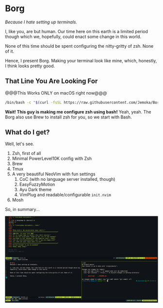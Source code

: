 # Borg
*Because I hate setting up terminals.*

I, like you, are but human. Our time here on this earth is a limited period though which we, hopefully, could enact some change in this world.

None of this time should be spent configuring the nitty-gritty of zsh. None of it.

Hence, I present Borg. Making your terminal look like mine, which, honestly, I think looks pretty good.

## That Line You Are Looking For
@@@This Works ONLY on macOS right now@@@
```bash
/bin/bash -c "$(curl -fsSL https://raw.githubusercontent.com/Jemoka/Borg/master/borg.sh)"
```
**Wait! This guy is making me configure zsh using bash!** Yeah, yeah. The Borg also use Brew to install zsh for you, so we start with Bash.

## What do I get?
Well, let's see.

1. Zsh, first of all
2. Minimal PowerLevel10K config with Zsh
2. Brew
3. Tmux
3. A very beautiful NeoVim with fun settings
    1. CoC (with no language server installed, though)
    2. EasyFuzzyMotion
    3. Ayu Dark theme
    4. VimPlug and readable/configurable `init.nvim`
4. Mosh

So, in summary...

![](https://raw.githubusercontent.com/Jemoka/Borg/master/demo.png)
